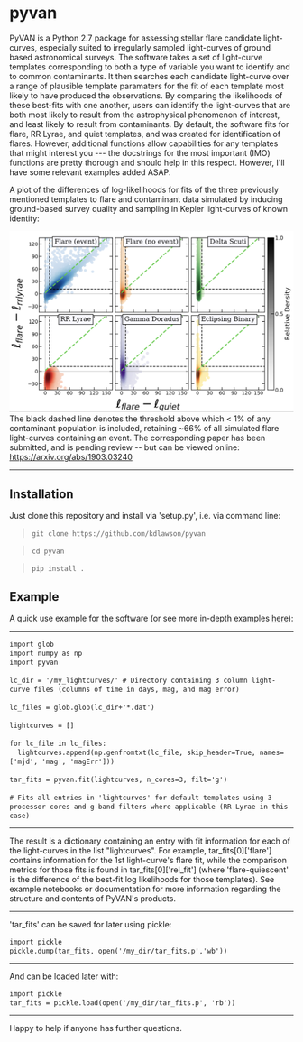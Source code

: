 # pyvan
PyVAN is a Python 2.7 package for assessing stellar flare candidate light-curves, especially suited to irregularly sampled light-curves of ground based astronomical surveys. The software takes a set of light-curve templates corresponding to both a type of variable you want to identify and to common contaminants. It then searches each candidate light-curve over a range of plausible template paramaters for the fit of each template most likely to have produced the observations. By comparing the likelihoods of these best-fits with one another, users can identify the light-curves that are both most likely to result from the astrophysical phenomenon of interest, and least likely to result from contaminants. By default, the software fits for flare, RR Lyrae, and quiet templates, and was created for identification of flares. However, additional functions allow capabilities for any templates that might interest you --- the docstrings for the most important (IMO) functions are pretty thorough and should help in this respect. However, I'll have some relevant examples added ASAP.

A plot of the differences of log-likelihoods for fits of the three previously mentioned templates to flare and contaminant data simulated by inducing ground-based survey quality and sampling in Kepler light-curves of known identity:

![](images/sim_scatters.png)
The black dashed line denotes the threshold above which < 1% of any contaminant population is included, retaining ~66% of all simulated flare light-curves containing an event. The corresponding paper has been submitted, and is pending review --  but can be viewed online: https://arxiv.org/abs/1903.03240

--------------------------------------------------------------------
## Installation

Just clone this repository and install via 'setup.py', i.e. via command line:

> `git clone https://github.com/kdlawson/pyvan`

> `cd pyvan`

> `pip install .`

## Example

A quick use example for the software (or see more in-depth examples [here](examples/)):

--------------------------------------------------------------------

    import glob 
    import numpy as np 
    import pyvan

    lc_dir = '/my_lightcurves/' # Directory containing 3 column light-curve files (columns of time in days, mag, and mag error)
    
    lc_files = glob.glob(lc_dir+'*.dat')
    
    lightcurves = []
    
    for lc_file in lc_files:
      lightcurves.append(np.genfromtxt(lc_file, skip_header=True, names=['mjd', 'mag', 'magErr']))

    tar_fits = pyvan.fit(lightcurves, n_cores=3, filt='g')
    
    # Fits all entries in 'lightcurves' for default templates using 3 processor cores and g-band filters where applicable (RR Lyrae in this case)
    
--------------------------------------------------------------------

The result is a dictionary containing an entry with fit information for each of the light-curves in the list "lightcurves". For example, tar_fits[0]['flare'] contains information for the 1st light-curve's flare fit, while the comparison metrics for those fits is found in tar_fits[0]['rel_fit'] (where 'flare-quiescent' is the difference of the best-fit log likelihoods for those templates). See example notebooks or documentation for more information regarding the structure and contents of PyVAN's products.

--------------------------------------------------------------------

'tar_fits' can be saved for later using pickle:

    import pickle
    pickle.dump(tar_fits, open('/my_dir/tar_fits.p','wb'))

--------------------------------------------------------------------

And can be loaded later with:

    import pickle
    tar_fits = pickle.load(open('/my_dir/tar_fits.p', 'rb'))

--------------------------------------------------------------------

Happy to help if anyone has further questions.
